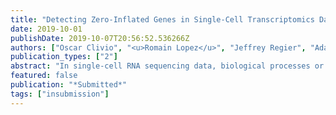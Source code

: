 ```yaml
---
title: "Detecting Zero-Inflated Genes in Single-Cell Transcriptomics Data"
date: 2019-10-01
publishDate: 2019-10-07T20:56:52.536266Z
authors: ["Oscar Clivio", "<u>Romain Lopez</u>", "Jeffrey Regier", "Adam Gayoso", "Michael I. Jordan", "Nir Yosef"]
publication_types: ["2"]
abstract: "In single-cell RNA sequencing data, biological processes or technical factors may induce an overabundance of zero measurements. Existing probabilistic approaches to interpreting these data either model all genes as zero-inflated, or none. But the overabundance of zeros might be gene-specific. Hence, we propose the AutoZI model, which, for each gene, places a spike-and-slab prior on a mixture assignment between a negative binomial (NB) component and a zero-inflated negative binomial (ZINB) component. We approximate the posterior distribution under this model using variational inference, and employ Bayesian decision theory to decide whether each gene is zero-inflated. On simulated data, AutoZI outperforms the alternatives. On negative control data, AutoZI retrieves predictions consistent to a previous study on ERCC spike-ins and recovers similar results on control RNAs. Applied to several datasets and instances of the 10x Chromium protocol, AutoZI allows both biological and technical interpretations of zero-inflation. Finally, AutoZI's decisions on mouse embyronic stem-cells suggest that zero-inflation might be due to transcriptional bursting."
featured: false
publication: "*Submitted*"
tags: ["insubmission"]
---
```


